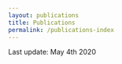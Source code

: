 ```yaml
---
layout: publications
title: Publications
permalink: /publications-index
---
```


Last update: May 4th 2020
